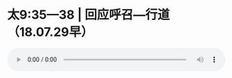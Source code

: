 # 太9:35—38 | 回应呼召—行道（18.07.29早）

<audio style="width: 100%;" preload="false" controls controlslist="nodownload"><source src="http://file.simai.life/audio/mp3/old/26349.mp3" type="audio/mpeg">Your browser does not support the audio element.</audio>


